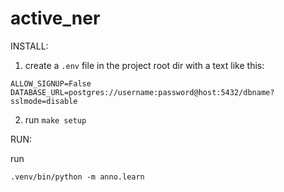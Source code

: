 # active_ner

INSTALL:

1. create a `.env` file in the project root dir with a text like this:
```
ALLOW_SIGNUP=False
DATABASE_URL=postgres://username:password@host:5432/dbname?sslmode=disable
```

2. run `make setup`

RUN:

run 
```
.venv/bin/python -m anno.learn
```
